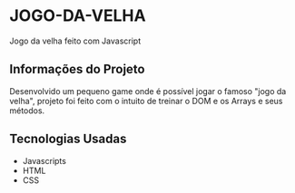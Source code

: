 # JOGO-DA-VELHA

Jogo da velha feito com Javascript

## Informações do Projeto

Desenvolvido um pequeno game onde é possível jogar o famoso "jogo da velha", projeto foi feito com o intuito de treinar o DOM e os Arrays e seus métodos.

## Tecnologias Usadas

+ Javascripts
+ HTML
+ CSS
